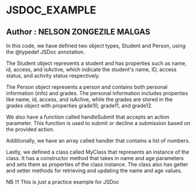 # JSDOC_EXAMPLE
## Author : NELSON ZONGEZILE MALGAS
In this code, we have defined two object types, Student and Person, using the @typedef JSDoc annotation.

The Student object represents a student and has properties such as name, id, access, and isActive, which indicate the student's name, ID, access status, and activity status respectively.

The Person object represents a person and contains both personal information (info) and grades. The personal information includes properties like name, id, access, and isActive, while the grades are stored in the grades object with properties grade10, grade11, and grade12.

We also have a function called handleSubmit that accepts an action parameter. This function is used to submit or decline a submission based on the provided action.

Additionally, we have an array called handler that contains a list of numbers.

Lastly, we defined a class called MyClass that represents an instance of the class. It has a constructor method that takes in name and age parameters and sets them as properties of the class instance. The class also has getter and setter methods for retrieving and updating the name and age values.

NB !!! This is just a practice example for JSDoc 
